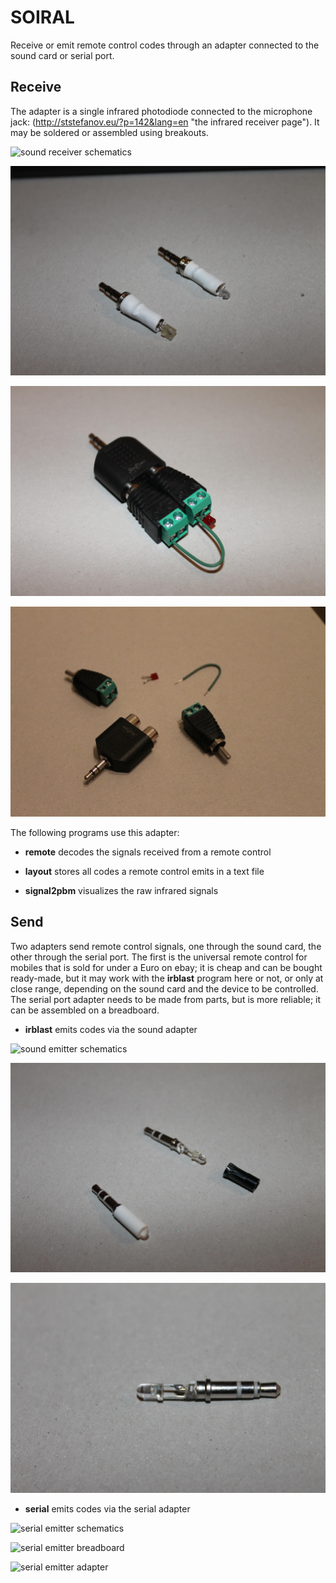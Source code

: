 # SOIRAL

Receive or emit remote control codes through an adapter connected to the sound
card or serial port.

## Receive

The adapter is a single infrared photodiode connected to the microphone jack:
(http://ststefanov.eu/?p=142&lang=en "the infrared receiver page").
It may be soldered or assembled using breakouts.

![sound receiver schematics](images/sound-receiver-schematics.png "sound receiver
schematics")

![sound receiver soldered](images/sound-receiver-soldered.jpg "sound receiver soldered")

![sound receiver breakout](images/sound-receiver-breakout.jpg "sound receiver breakout")

![sound receiver breakout parts](images/sound-receiver-breakout-parts.jpg "sound receiver breakout parts")

The following programs use this adapter:

- **remote** decodes the signals received from a remote control

- **layout** stores all codes a remote control emits in a text file

- **signal2pbm** visualizes the raw infrared signals

## Send

Two adapters send remote control signals, one through the sound card, the other
through the serial port. The first is the universal remote control for mobiles
that is sold for under a Euro on ebay; it is cheap and can be bought
ready-made, but it may work with the **irblast** program here or not, or only
at close range, depending on the sound card and the device to be controlled.
The serial port adapter needs to be made from parts, but is more reliable; it
can be assembled on a breadboard.

- **irblast** emits codes via the sound adapter

![sound emitter schematics](images/sound-emitter-schematics.png "sound emitter
schematics")

![sound emitters](images/sound-emitter-both.jpg "sound emitters")

![sound emitter opened](images/sound-emitter-opened.jpg "sound emitter opened")

- **serial** emits codes via the serial adapter

![serial emitter schematics](images/serial-emitter-schematics.png "serial emitter
schematics")

![serial emitter breadboard](images/serial-emitter-breadboard.png "serial emitter breadboard")

![serial emitter adapter](images/serial-emitter-adapter.png "serial emitter adapter")

